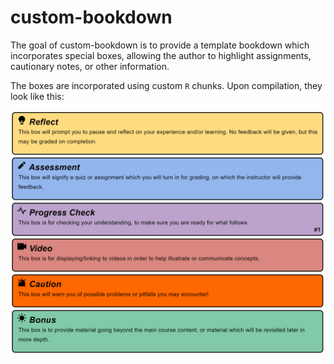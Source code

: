 
# custom-bookdown

<!-- badges: start -->
<!-- badges: end -->

The goal of custom-bookdown is to provide a template bookdown which incorporates special boxes, allowing the author to highlight assignments, cautionary notes, or other information.

The boxes are incorporated using custom `R` chunks. Upon compilation, they look like this:

![special boxes after rendering the bookdown](./src/images/special-boxes.png)

